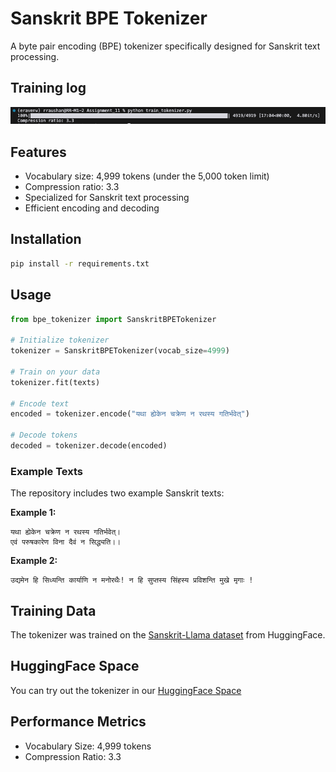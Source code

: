 # Sanskrit BPE Tokenizer

A byte pair encoding (BPE) tokenizer specifically designed for Sanskrit text processing.

## Training log

![log](sanskritBPE_tokeniser_training_log.png)

## Features

- Vocabulary size: 4,999 tokens (under the 5,000 token limit)
- Compression ratio: 3.3
- Specialized for Sanskrit text processing
- Efficient encoding and decoding

## Installation

```bash
pip install -r requirements.txt
```

## Usage

```python
from bpe_tokenizer import SanskritBPETokenizer

# Initialize tokenizer
tokenizer = SanskritBPETokenizer(vocab_size=4999)

# Train on your data
tokenizer.fit(texts)

# Encode text
encoded = tokenizer.encode("यथा ह्येकेन चक्रेण न रथस्य गतिर्भवेत्")

# Decode tokens
decoded = tokenizer.decode(encoded)
```

### Example Texts

The repository includes two example Sanskrit texts:

**Example 1:**
```sanskrit
यथा ह्येकेन चक्रेण न रथस्य गतिर्भवेत्।
एवं परुषकारेण विना दैवं न सिद्ध्यति।।
```

**Example 2:**
```sanskrit
उद्यमेन हि सिध्यन्ति कार्याणि न मनोरथैः! न हि सुप्तस्य सिंहस्य प्रविशन्ति मुखे मृगाः !
```

## Training Data

The tokenizer was trained on the [Sanskrit-Llama dataset](https://huggingface.co/datasets/VinitT/Sanskrit-Llama) from HuggingFace.

## HuggingFace Space

You can try out the tokenizer in our [HuggingFace Space](https://huggingface.co/spaces/Perpetualquest/SanskritBPE)

## Performance Metrics

- Vocabulary Size: 4,999 tokens
- Compression Ratio: 3.3
